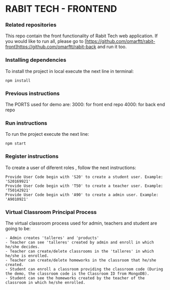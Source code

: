 # RABIT TECH - FRONTEND


### Related repositories

This repo contain the front functionality of Rabit Tech web application. If you would like to run all, please go to [https://github.com/omarftt/rabit-front]https://github.com/omarftt/rabit-back and run it too.

### Installing dependencies

To install the project in local execute the next line in terminal:

```
npm install
```

### Previous instructions

The PORTS used for demo are:
 3000: for front end repo
 4000: for back end repo


### Run instructions

To run the project execute the next line:
```
npm start
```


### Register instructions

To create a user of diferent roles , follow the next instructions:
```
Provide User Code begin with 'S20' to create a student user. Example: 'S20169921'
Provide User Code begin with 'T50' to create a teacher user. Example: 'T50142921'
Provide User Code begin with 'A90' to create a admin user. Example: 'A9010921'
```

### Virtual Classroom Principal Process

The virtual classroom process used for admin, teachers and student are going to be:
```
- Admin creates 'talleres' and 'products'
- Teacher can see 'talleres' created by admin and enroll in which he/she decides.
- Teacher can create/delete classrooms in the 'talleres' in which he/she is enrolled.
- Teacher can create/delete homeworks in the classroom that he/she created.
- Student can enroll a classroom providing the classroom code (During the demo, the classroom code is the Classroom ID from MongoDB).
- Student can see the homeworks created by the teacher of the classroom in which he/she enrolled.  
```
